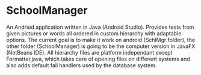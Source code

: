 # SchoolManager
An Andriod application written in Java (Android Studio). Provides tests from given pictures or words all ordered in custom hierarchy with adaptable options.
The current goal is to make it work on android (SchlMgr folder),
the other folder (SchoolManager) is going to be the computer version in JavaFX (NetBeans IDE).
All hierarchy files are platform independant except Formatter.java, which takes care of opening files on different systems
and also adds default fail handlers used by the database system.
